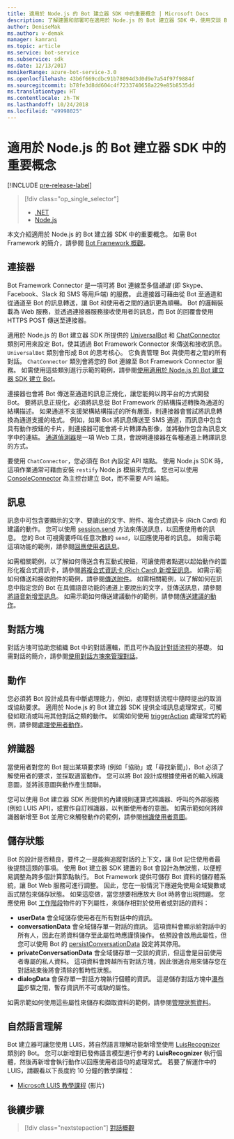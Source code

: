 ```yaml
---
title: 適用於 Node.js 的 Bot 建立器 SDK 中的重要概念 | Microsoft Docs
description: 了解建置和部署可在適用於 Node.js 的 Bot 建立器 SDK 中，使用交談 Bot 所需的重要概念和工具。
author: DeniseMak
ms.author: v-demak
manager: kamrani
ms.topic: article
ms.service: bot-service
ms.subservice: sdk
ms.date: 12/13/2017
monikerRange: azure-bot-service-3.0
ms.openlocfilehash: 43b6f669cdbc91b78094d3d0d9e7a54f97f9884f
ms.sourcegitcommit: b78fe3d8dd604c4f7233740658a229e85b8535dd
ms.translationtype: HT
ms.contentlocale: zh-TW
ms.lasthandoff: 10/24/2018
ms.locfileid: "49998025"
---
```

# <a name="key-concepts-in-the-bot-builder-sdk-for-nodejs"></a>適用於 Node.js 的 Bot 建立器 SDK 中的重要概念

[!INCLUDE [pre-release-label](../includes/pre-release-label-v3.md)]

> [!div class="op_single_selector"]
> - [.NET](../dotnet/bot-builder-dotnet-concepts.md)
> - [Node.js](../nodejs/bot-builder-nodejs-concepts.md)

本文介紹適用於 Node.js 的 Bot 建立器 SDK 中的重要概念。 如需 Bot Framework 的簡介，請參閱 [Bot Framework 概觀](../overview-introduction-bot-framework.md)。

## <a name="connector"></a>連接器

Bot Framework Connector 是一項可將 Bot 連線至多個*通道* (即 Skype、Facebook、Slack 和 SMS 等用戶端) 的服務。 此連接器可藉由從 Bot 至通道和從通道至 Bot 的訊息轉送，讓 Bot 和使用者之間的通訊更為順暢。 Bot 的邏輯裝載為 Web 服務，並透過連接器服務接收使用者的訊息，而 Bot 的回覆會使用 HTTPS POST 傳送至連接器。 

適用於 Node.js 的 Bot 建立器 SDK 所提供的 [UniversalBot][UniversalBot] 和 [ChatConnector][ChatConnector] 類別可用來設定 Bot，使其透過 Bot Framework Connector 來傳送和接收訊息。 `UniversalBot` 類別會形成 Bot 的思考核心。 它負責管理 Bot 與使用者之間的所有對話。 `ChatConnector` 類別會將您的 Bot 連線至 Bot Framework Connector 服務。
如需使用這些類別進行示範的範例，請參閱[使用適用於 Node.js 的 Bot 建立器 SDK 建立 Bot](bot-builder-nodejs-quickstart.md)。

連接器也會將 Bot 傳送至通道的訊息正規化，讓您能夠以跨平台的方式開發 Bot。 要將訊息正規化，必須將訊息從 Bot Framework 的結構描述轉換為通道的結構描述。 如果通道不支援架構結構描述的所有層面，則連接器會嘗試將訊息轉換為通道支援的格式。 例如，如果 Bot 將訊息傳送至 SMS 通道，而訊息中包含具有動作按鈕的卡片，則連接器可能會將卡片轉譯為影像，並將動作包含為訊息文字中的連結。 [通道偵測器][ChannelInspector]是一項 Web 工具，會說明連接器在各種通道上轉譯訊息的方式。

要使用 `ChatConnector`，您必須在 Bot 內設定 API 端點。 使用 Node.js SDK 時，這項作業通常可藉由安裝 `restify` Node.js 模組來完成。 您也可以使用 [ConsoleConnector][ConsoleConnector] 為主控台建立 Bot，而不需要 API 端點。

## <a name="messages"></a>訊息

訊息中可包含要顯示的文字、要讀出的文字、附件、複合式資訊卡 (Rich Card) 和建議的動作。 您可以使用 [session.send][SessionSend] 方法來傳送訊息，以回應使用者的訊息。 您的 Bot 可視需要呼叫任意次數的 `send`，以回應使用者的訊息。 如需示範這項功能的範例，請參閱[回應使用者訊息][RespondMessages]。

如需相關範例，以了解如何傳送含有互動式按鈕，可讓使用者點選以起始動作的圖形化複合式資訊卡，請參閱[將複合式資訊卡 (Rich Card) 新增至訊息](bot-builder-nodejs-send-rich-cards.md)。 如需示範如何傳送和接收附件的範例，請參閱[傳送附件](bot-builder-nodejs-send-receive-attachments.md)。 如需相關範例，以了解如何在訊息中指定您的 Bot 在具備語音功能的通道上要說出的文字，並傳送訊息，請參閱[將語音新增至訊息](bot-builder-nodejs-text-to-speech.md)。 如需示範如何傳送建議動作的範例，請參閱[傳送建議的動作](bot-builder-nodejs-send-suggested-actions.md)。

## <a name="dialogs"></a>對話方塊
對話方塊可協助您組織 Bot 中的對話邏輯，而且可作為[設計對話流程](../bot-service-design-conversation-flow.md)的基礎。 如需對話的簡介，請參閱[使用對話方塊來管理對話](bot-builder-nodejs-dialog-manage-conversation.md)。

## <a name="actions"></a>動作
您必須將 Bot 設計成具有中斷處理能力，例如，處理對話流程中隨時提出的取消或協助要求。 適用於 Node.js 的 Bot 建立器 SDK 提供全域訊息處理常式，可觸發如取消或叫用其他對話之類的動作。 如需如何使用 [triggerAction][triggerAction] 處理常式的範例，請參閱[處理使用者動作](bot-builder-nodejs-dialog-actions.md)。
<!--[Handling cancel](bot-builder-nodejs-manage-conversation-flow.md#handling-cancel), [Confirming interruptions](bot-builder-nodejs-manage-conversation-flow.md#confirming-interruptions) and-->


## <a name="recognizers"></a>辨識器
當使用者對您的 Bot 提出某項要求時 (例如「協助」或「尋找新聞」)，Bot 必須了解使用者的要求，並採取適當動作。 您可以將 Bot 設計成根據使用者的輸入辨識意圖，並將該意圖與動作產生關聯。 

您可以使用 Bot 建立器 SDK 所提供的內建規則運算式辨識器、呼叫的外部服務 (例如 LUIS API)，或實作自訂辨識器，以判斷使用者的意圖。 如需示範如何將辨識器新增至 Bot 並用它來觸發動作的範例，請參閱[辨識使用者意圖](bot-builder-nodejs-recognize-intent-messages.md)。


## <a name="saving-state"></a>儲存狀態

Bot 的設計是否精良，要件之一是能夠追蹤對話的上下文，讓 Bot 記住使用者最後提問這類的事項。 使用 Bot 建立器 SDK 建置的 Bot 會設計為無狀態，以便輕易調整為跨多個計算節點執行。 Bot Framework 提供可儲存 Bot 資料的儲存體系統，讓 Bot Web 服務可進行調整。 因此，您在一般情況下應避免使用全域變數或函式閉包來儲存狀態。 如果這麼做，當您想要相應放大 Bot 時將會出現問題。 您應使用 Bot [工作階段][Session]物件的下列屬性，來儲存相對於使用者或對話的資料：

* **userData** 會全域儲存使用者在所有對話中的資訊。
* **conversationData** 會全域儲存單一對話的資訊。 這項資料會顯示給對話中的所有人，因此在將資料儲存至此屬性時應謹慎操作。 依預設會啟用此屬性，但您可以使用 Bot 的 [persistConversationData][PersistConversationData] 設定將其停用。
* **privateConversationData** 會全域儲存單一交談的資訊，但這會是目前使用者專屬的私人資料。 這項資料會跨越所有對話方塊，因此很適合用來儲存您在對話結束後將會清除的暫時性狀態。
* **dialogData** 會保存單一對話方塊執行個體的資訊。 這是儲存對話方塊中[瀑布圖](bot-builder-nodejs-dialog-waterfall.md)步驟之間，暫存資訊所不可或缺的屬性。

如需示範如何使用這些屬性來儲存和擷取資料的範例，請參閱[管理狀態資料](bot-builder-nodejs-state.md)。

## <a name="natural-language-understanding"></a>自然語言理解

Bot 建立器可讓您使用 LUIS，將自然語言理解功能新增至使用 [LuisRecognizer][LuisRecognizer] 類別的 Bot。 您可以新增對已發佈語言模型進行參考的 **LuisRecognizer** 執行個體，然後再新增會執行動作以回應使用者語句的處理常式。 若要了解運作中的 LUIS，請觀看以下長度約 10 分鐘的教學課程：

* [Microsoft LUIS 教學課程][LUISVideo] (影片)

## <a name="next-steps"></a>後續步驟
> [!div class="nextstepaction"]
> [對話概觀](bot-builder-nodejs-dialog-overview.md)



[PersistConversationData]: https://docs.botframework.com/en-us/node/builder/chat-reference/interfaces/_botbuilder_d_.iuniversalbotsettings.html#persistconversationdata
[UniversalBot]: https://docs.botframework.com/en-us/node/builder/chat-reference/classes/_botbuilder_d_.universalbot.html
[ChatConnector]: https://docs.botframework.com/en-us/node/builder/chat-reference/classes/_botbuilder_d_.chatconnector.html
[ConsoleConnector]: https://docs.botframework.com/en-us/node/builder/chat-reference/classes/_botbuilder_d_.consoleconnector.html

[ChannelInspector]: ../bot-service-channel-inspector.md

[Session]: https://docs.botframework.com/en-us/node/builder/chat-reference/classes/_botbuilder_d_.session.html
[SessionSend]: https://docs.botframework.com/en-us/node/builder/chat-reference/classes/_botbuilder_d_.session#send

[triggerAction]: https://docs.botframework.com/en-us/node/builder/chat-reference/classes/_botbuilder_d_.dialog.html#triggeraction
[waterfall]: bot-builder-nodejs-prompts.md

[RespondMessages]:bot-builder-nodejs-use-default-message-handler.md

[LUISRecognizer]: https://docs.botframework.com/en-us/node/builder/chat-reference/classes/_botbuilder_d_.luisrecognizer
[LUISVideo]: https://vimeo.com/145499419
